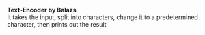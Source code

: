 **Text-Encoder by Balazs**  
It takes the input, split into characters, change it to a predetermined character, then prints out the result
